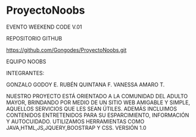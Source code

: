 # ProyectoNoobs
EVENTO WEEKEND CODE V.01

REPOSITORIO GITHUB

https://github.com/Gongodes/ProyectoNoobs.git


EQUIPO NOOBS

INTEGRANTES:

GONZALO GODOY E.
RUBÉN QUINTANA F.
VANESSA AMARO T.

NUESTRO PROYECTO ESTÁ ORIENTADO A LA COMUNIDAD DEL ADULTO MAYOR, 
BRINDANDO POR MEDIO DE UN SITIO WEB AMIGABLE Y SIMPLE, 
AQUELLOS SERVICIOS QUE LES SEAN ÚTILES.
ADEMÁS INCLUIMOS CONTENIDOS ENTRETENIDOS PARA SU ESPARCIMIENTO, 
INFORMACIÓN Y AUTOCUIDADO.
UTILIZAMOS HERRAMIENTAS COMO JAVA,HTML,JS,JQUERY,BOOSTRAP Y CSS.
VERSIÓN 1.0 
